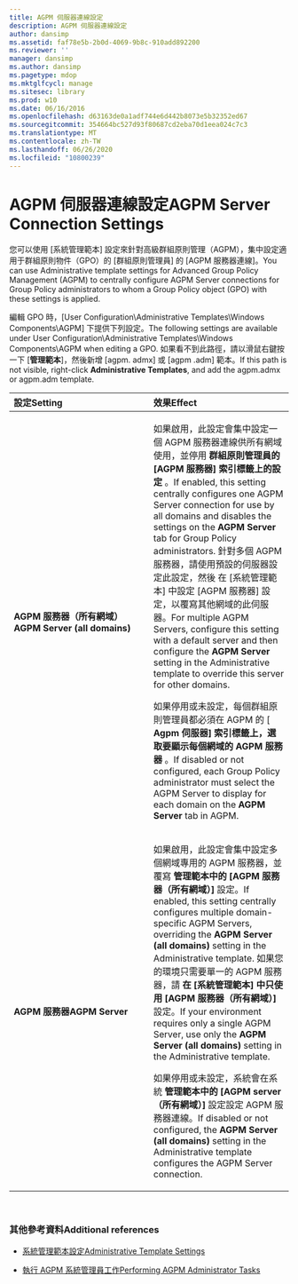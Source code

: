 ```yaml
---
title: AGPM 伺服器連線設定
description: AGPM 伺服器連線設定
author: dansimp
ms.assetid: faf78e5b-2b0d-4069-9b8c-910add892200
ms.reviewer: ''
manager: dansimp
ms.author: dansimp
ms.pagetype: mdop
ms.mktglfcycl: manage
ms.sitesec: library
ms.prod: w10
ms.date: 06/16/2016
ms.openlocfilehash: d63163de0a1adf744e6d442b8073e5b32352ed67
ms.sourcegitcommit: 354664bc527d93f80687cd2eba70d1eea024c7c3
ms.translationtype: MT
ms.contentlocale: zh-TW
ms.lasthandoff: 06/26/2020
ms.locfileid: "10800239"
---
```

# <span data-ttu-id="e5763-103">AGPM 伺服器連線設定</span><span class="sxs-lookup"><span data-stu-id="e5763-103">AGPM Server Connection Settings</span></span>


<span data-ttu-id="e5763-104">您可以使用 [系統管理範本] 設定來針對高級群組原則管理（AGPM），集中設定適用于群組原則物件（GPO）的 [群組原則管理員] 的 [AGPM 服務器連線]。</span><span class="sxs-lookup"><span data-stu-id="e5763-104">You can use Administrative template settings for Advanced Group Policy Management (AGPM) to centrally configure AGPM Server connections for Group Policy administrators to whom a Group Policy object (GPO) with these settings is applied.</span></span>

<span data-ttu-id="e5763-105">編輯 GPO 時，[User Configuration\\Administrative Templates\\Windows Components\\AGPM] 下提供下列設定。</span><span class="sxs-lookup"><span data-stu-id="e5763-105">The following settings are available under User Configuration\\Administrative Templates\\Windows Components\\AGPM when editing a GPO.</span></span> <span data-ttu-id="e5763-106">如果看不到此路徑，請以滑鼠右鍵按一下 [**管理範本**]，然後新增 [agpm. admx] 或 [agpm .adm] 範本。</span><span class="sxs-lookup"><span data-stu-id="e5763-106">If this path is not visible, right-click **Administrative Templates**, and add the agpm.admx or agpm.adm template.</span></span>

<table>
<colgroup>
<col width="50%" />
<col width="50%" />
</colgroup>
<thead>
<tr class="header">
<th align="left"><span data-ttu-id="e5763-107">設定</span><span class="sxs-lookup"><span data-stu-id="e5763-107">Setting</span></span></th>
<th align="left"><span data-ttu-id="e5763-108">效果</span><span class="sxs-lookup"><span data-stu-id="e5763-108">Effect</span></span></th>
</tr>
</thead>
<tbody>
<tr class="odd">
<td align="left"><p><strong><span data-ttu-id="e5763-109">AGPM 服務器（所有網域）</span><span class="sxs-lookup"><span data-stu-id="e5763-109">AGPM Server (all domains)</span></span></strong></p></td>
<td align="left"><p><span data-ttu-id="e5763-110">如果啟用，此設定會集中設定一個 AGPM 服務器連線供所有網域使用，並停用 <strong> 群組原則管理員的 [AGPM 服務器] 索引標籤上的設定 </strong> 。</span><span class="sxs-lookup"><span data-stu-id="e5763-110">If enabled, this setting centrally configures one AGPM Server connection for use by all domains and disables the settings on the <strong>AGPM Server</strong> tab for Group Policy administrators.</span></span> <span data-ttu-id="e5763-111">針對多個 AGPM 服務器，請使用預設的伺服器設定此設定，然後 <strong> </strong> 在 [系統管理範本] 中設定 [AGPM 服務器] 設定，以覆寫其他網域的此伺服器。</span><span class="sxs-lookup"><span data-stu-id="e5763-111">For multiple AGPM Servers, configure this setting with a default server and then configure the <strong>AGPM Server</strong> setting in the Administrative template to override this server for other domains.</span></span></p>
<p><span data-ttu-id="e5763-112">如果停用或未設定，每個群組原則管理員都必須在 AGPM 的 [ <strong> Agpm 伺服器] 索引標籤上，選取要顯示每個網域的 AGPM 服務器 </strong> 。</span><span class="sxs-lookup"><span data-stu-id="e5763-112">If disabled or not configured, each Group Policy administrator must select the AGPM Server to display for each domain on the <strong>AGPM Server</strong> tab in AGPM.</span></span></p></td>
</tr>
<tr class="even">
<td align="left"><p><strong><span data-ttu-id="e5763-113">AGPM 服務器</span><span class="sxs-lookup"><span data-stu-id="e5763-113">AGPM Server</span></span></strong></p></td>
<td align="left"><p><span data-ttu-id="e5763-114">如果啟用，此設定會集中設定多個網域專用的 AGPM 服務器，並覆寫 <strong> 管理範本中的 [AGPM 服務器（所有網域）] </strong> 設定。</span><span class="sxs-lookup"><span data-stu-id="e5763-114">If enabled, this setting centrally configures multiple domain-specific AGPM Servers, overriding the <strong>AGPM Server (all domains)</strong> setting in the Administrative template.</span></span> <span data-ttu-id="e5763-115">如果您的環境只需要單一的 AGPM 服務器，請 <strong> 在 [系統管理範本] 中只使用 [AGPM 服務器（所有網域）] </strong> 設定。</span><span class="sxs-lookup"><span data-stu-id="e5763-115">If your environment requires only a single AGPM Server, use only the <strong>AGPM Server (all domains)</strong> setting in the Administrative template.</span></span></p>
<p><span data-ttu-id="e5763-116">如果停用或未設定，系統會在系統 <strong> 管理範本中的 [AGPM server （所有網域）] </strong> 設定設定 AGPM 服務器連線。</span><span class="sxs-lookup"><span data-stu-id="e5763-116">If disabled or not configured, the <strong>AGPM Server (all domains)</strong> setting in the Administrative template configures the AGPM Server connection.</span></span></p></td>
</tr>
</tbody>
</table>

 

### <span data-ttu-id="e5763-117">其他參考資料</span><span class="sxs-lookup"><span data-stu-id="e5763-117">Additional references</span></span>

-   [<span data-ttu-id="e5763-118">系統管理範本設定</span><span class="sxs-lookup"><span data-stu-id="e5763-118">Administrative Template Settings</span></span>](administrative-template-settings.md)

-   [<span data-ttu-id="e5763-119">執行 AGPM 系統管理員工作</span><span class="sxs-lookup"><span data-stu-id="e5763-119">Performing AGPM Administrator Tasks</span></span>](performing-agpm-administrator-tasks.md)

 

 






